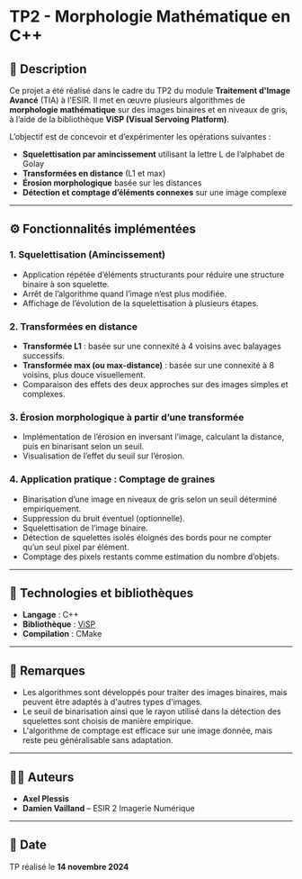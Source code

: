 # TP2 - Morphologie Mathématique en C++

## 📌 Description

Ce projet a été réalisé dans le cadre du TP2 du module **Traitement d'Image Avancé** (TIA) à l'ESIR. Il met en œuvre plusieurs algorithmes de **morphologie mathématique** sur des images binaires et en niveaux de gris, à l’aide de la bibliothèque **ViSP (Visual Servoing Platform)**.

L’objectif est de concevoir et d’expérimenter les opérations suivantes :
- **Squelettisation par amincissement** utilisant la lettre L de l’alphabet de Golay
- **Transformées en distance** (L1 et max)
- **Érosion morphologique** basée sur les distances
- **Détection et comptage d’éléments connexes** sur une image complexe

---

## ⚙️ Fonctionnalités implémentées

### 1. Squelettisation (Amincissement)
- Application répétée d’éléments structurants pour réduire une structure binaire à son squelette.
- Arrêt de l’algorithme quand l’image n’est plus modifiée.
- Affichage de l’évolution de la squelettisation à plusieurs étapes.

### 2. Transformées en distance
- **Transformée L1** : basée sur une connexité à 4 voisins avec balayages successifs.
- **Transformée max (ou max-distance)** : basée sur une connexité à 8 voisins, plus douce visuellement.
- Comparaison des effets des deux approches sur des images simples et complexes.

### 3. Érosion morphologique à partir d’une transformée
- Implémentation de l’érosion en inversant l’image, calculant la distance, puis en binarisant selon un seuil.
- Visualisation de l’effet du seuil sur l’érosion.

### 4. Application pratique : Comptage de graines
- Binarisation d’une image en niveaux de gris selon un seuil déterminé empiriquement.
- Suppression du bruit éventuel (optionnelle).
- Squelettisation de l’image binaire.
- Détection de squelettes isolés éloignés des bords pour ne compter qu’un seul pixel par élément.
- Comptage des pixels restants comme estimation du nombre d’objets.

---

## 🧰 Technologies et bibliothèques

- **Langage** : C++
- **Bibliothèque** : [ViSP](https://visp.inria.fr/)
- **Compilation** : CMake

---

## 📝 Remarques

- Les algorithmes sont développés pour traiter des images binaires, mais peuvent être adaptés à d'autres types d'images.
- Le seuil de binarisation ainsi que le rayon utilisé dans la détection des squelettes sont choisis de manière empirique.
- L'algorithme de comptage est efficace sur une image donnée, mais reste peu généralisable sans adaptation.

---

## 👨‍💻 Auteurs

- **Axel Plessis**
- **Damien Vailland** – ESIR 2 Imagerie Numérique

---

## 📅 Date

TP réalisé le **14 novembre 2024**
